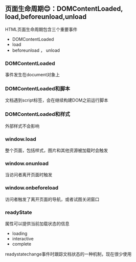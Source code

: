 ## 页面生命周期😊：DOMContentLoaded, load,beforeunload,unload

HTML页面生命周期包含三个重要事件

- DOMContentLoaded
- load
- beforeunload ， unload

### DOMContentLoaded

事件发生在document对象上

### DOMContentLoaded和脚本

文档遇到script标签，会在继续构建DOM之前运行脚本

### DOMContentLoaded和样式

外部样式不会影响



### window.load

整个页面，包括样式，图片和其他资源被加载时会触发

### window.onunload

当访问者离开页面时触发

### window.onbeforeload

访问者触发了离开页面的导航，或者试图关闭窗口



### readyState

属性可以提供当前加载状态的信息

- loading
- interactive
- complete

readystatechange事件时跟踪文档状态的一种机制，现在很少使用





